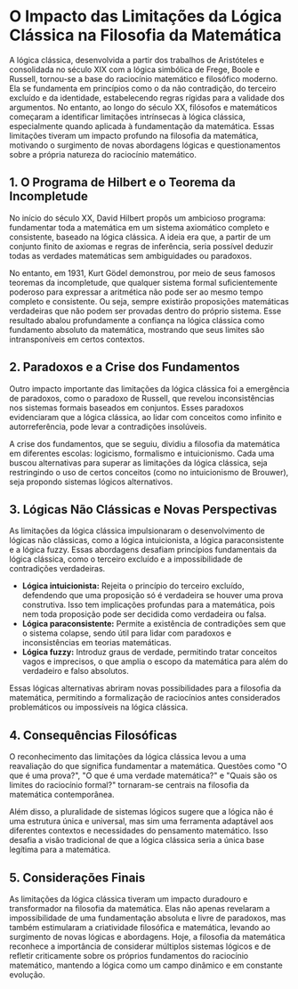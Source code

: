 # O Impacto das Limitações da Lógica Clássica na Filosofia da Matemática

A lógica clássica, desenvolvida a partir dos trabalhos de Aristóteles e consolidada no século XIX com a lógica simbólica de Frege, Boole e Russell, tornou-se a base do raciocínio matemático e filosófico moderno. Ela se fundamenta em princípios como o da não contradição, do terceiro excluído e da identidade, estabelecendo regras rígidas para a validade dos argumentos. No entanto, ao longo do século XX, filósofos e matemáticos começaram a identificar limitações intrínsecas à lógica clássica, especialmente quando aplicada à fundamentação da matemática. Essas limitações tiveram um impacto profundo na filosofia da matemática, motivando o surgimento de novas abordagens lógicas e questionamentos sobre a própria natureza do raciocínio matemático.

## 1. O Programa de Hilbert e o Teorema da Incompletude

No início do século XX, David Hilbert propôs um ambicioso programa: fundamentar toda a matemática em um sistema axiomático completo e consistente, baseado na lógica clássica. A ideia era que, a partir de um conjunto finito de axiomas e regras de inferência, seria possível deduzir todas as verdades matemáticas sem ambiguidades ou paradoxos.

No entanto, em 1931, Kurt Gödel demonstrou, por meio de seus famosos teoremas da incompletude, que qualquer sistema formal suficientemente poderoso para expressar a aritmética não pode ser ao mesmo tempo completo e consistente. Ou seja, sempre existirão proposições matemáticas verdadeiras que não podem ser provadas dentro do próprio sistema. Esse resultado abalou profundamente a confiança na lógica clássica como fundamento absoluto da matemática, mostrando que seus limites são intransponíveis em certos contextos.

## 2. Paradoxos e a Crise dos Fundamentos

Outro impacto importante das limitações da lógica clássica foi a emergência de paradoxos, como o paradoxo de Russell, que revelou inconsistências nos sistemas formais baseados em conjuntos. Esses paradoxos evidenciaram que a lógica clássica, ao lidar com conceitos como infinito e autorreferência, pode levar a contradições insolúveis.

A crise dos fundamentos, que se seguiu, dividiu a filosofia da matemática em diferentes escolas: logicismo, formalismo e intuicionismo. Cada uma buscou alternativas para superar as limitações da lógica clássica, seja restringindo o uso de certos conceitos (como no intuicionismo de Brouwer), seja propondo sistemas lógicos alternativos.

## 3. Lógicas Não Clássicas e Novas Perspectivas

As limitações da lógica clássica impulsionaram o desenvolvimento de lógicas não clássicas, como a lógica intuicionista, a lógica paraconsistente e a lógica fuzzy. Essas abordagens desafiam princípios fundamentais da lógica clássica, como o terceiro excluído e a impossibilidade de contradições verdadeiras.

- **Lógica intuicionista:** Rejeita o princípio do terceiro excluído, defendendo que uma proposição só é verdadeira se houver uma prova construtiva. Isso tem implicações profundas para a matemática, pois nem toda proposição pode ser decidida como verdadeira ou falsa.
- **Lógica paraconsistente:** Permite a existência de contradições sem que o sistema colapse, sendo útil para lidar com paradoxos e inconsistências em teorias matemáticas.
- **Lógica fuzzy:** Introduz graus de verdade, permitindo tratar conceitos vagos e imprecisos, o que amplia o escopo da matemática para além do verdadeiro e falso absolutos.

Essas lógicas alternativas abriram novas possibilidades para a filosofia da matemática, permitindo a formalização de raciocínios antes considerados problemáticos ou impossíveis na lógica clássica.

## 4. Consequências Filosóficas

O reconhecimento das limitações da lógica clássica levou a uma reavaliação do que significa fundamentar a matemática. Questões como "O que é uma prova?", "O que é uma verdade matemática?" e "Quais são os limites do raciocínio formal?" tornaram-se centrais na filosofia da matemática contemporânea.

Além disso, a pluralidade de sistemas lógicos sugere que a lógica não é uma estrutura única e universal, mas sim uma ferramenta adaptável aos diferentes contextos e necessidades do pensamento matemático. Isso desafia a visão tradicional de que a lógica clássica seria a única base legítima para a matemática.

## 5. Considerações Finais

As limitações da lógica clássica tiveram um impacto duradouro e transformador na filosofia da matemática. Elas não apenas revelaram a impossibilidade de uma fundamentação absoluta e livre de paradoxos, mas também estimularam a criatividade filosófica e matemática, levando ao surgimento de novas lógicas e abordagens. Hoje, a filosofia da matemática reconhece a importância de considerar múltiplos sistemas lógicos e de refletir criticamente sobre os próprios fundamentos do raciocínio matemático, mantendo a lógica como um campo dinâmico e em constante evolução.